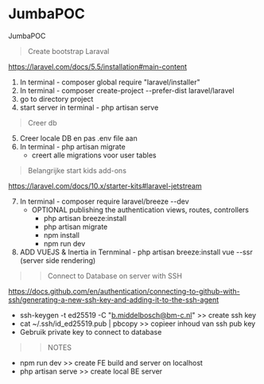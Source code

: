 # JumbaPOC
 JumbaPOC

> Create bootstrap Laraval

https://laravel.com/docs/5.5/installation#main-content

1) In terminal - composer global require "laravel/installer"
2) In terminal - composer create-project --prefer-dist laravel/laravel <name project>
3) go to directory project
4) start server in terminal - php artisan serve

> Creer db

5) Creer locale DB en pas .env file aan
6) In terminal - php artisan migrate
    - creert alle migrations voor user tables


> Belangrijke start kids add-ons

https://laravel.com/docs/10.x/starter-kits#laravel-jetstream

7) In terminal - composer require laravel/breeze --dev
    - OPTIONAL publishing the authentication views, routes, controllers 
        - php artisan breeze:install
        - php artisan migrate
        - npm install
        - npm run dev
8) ADD VUEJS & Inertia in Ternminal - php artisan breeze:install vue --ssr (server side rendering)



>> Connect to Database on server with SSH

https://docs.github.com/en/authentication/connecting-to-github-with-ssh/generating-a-new-ssh-key-and-adding-it-to-the-ssh-agent

- ssh-keygen -t ed25519 -C "b.middelbosch@bm-c.nl"  >> create ssh key
- cat ~/.ssh/id_ed25519.pub | pbcopy >> copieer inhoud van ssh pub key
- Gebruik private key to connect to database


>> NOTES

- npm run dev        >> create FE build and server on localhost
- php artisan serve  >> create local BE server

